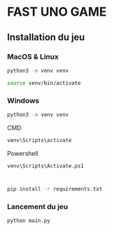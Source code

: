 # FAST UNO GAME

## Installation du jeu

### MacOS & Linux

```sh
python3 -m venv venv
```

```sh
source venv/bin/activate
```

### Windows

```sh
python3 -m venv venv
```

CMD

```sh
venv\Scripts\activate
```

Powershell

```sh
venv\Scripts\Activate.ps1
```

#
```sh
pip install -r requirements.txt
```

### Lancement du jeu

```sh
python main.py
```
